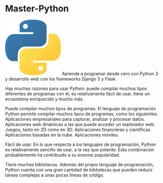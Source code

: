 # Master-Python

![](https://github.com/YESUBZERO/Master-Python/blob/master/image.png) 
Aprende a programar desde cero con Python 3 y desarrollo web con los frameworks Django 3 y Flask

Hay muchas razones para usar Python: puede compilar muchos tipos diferentes de programas con él, es relativamente fácil de usar, tiene un ecosistema enriquecido y mucho más.

   Puede compilar muchos tipos de programas. El lenguaje de programación Python permite compilar muchos tipos de programas, como los siguientes:
        Aplicaciones empresariales para capturar, analizar y procesar datos.
        Aplicaciones web dinámicas a las que puede acceder un explorador web.
        Juegos, tanto en 2D como en 3D.
        Aplicaciones financieras y científicas.
        Aplicaciones basadas en la nube.
        Aplicaciones móviles.

   Fácil de usar. En lo que respecta a los lenguajes de programación, Python es relativamente sencillo de usar, a la vez que potente. Esta combinación probablemente ha contribuido a su enorme popularidad.

   Tiene muchas bibliotecas. Además del propio lenguaje de programación, Python cuenta con una gran cantidad de bibliotecas que pueden reducir tareas complejas a unas pocas líneas de código.


